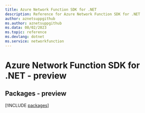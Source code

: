 ```yaml
---
title: Azure Network Function SDK for .NET
description: Reference for Azure Network Function SDK for .NET
author: aznetsuppgithub
ms.author: aznetsuppgithub
ms.data: 08/02/2023
ms.topic: reference
ms.devlang: dotnet
ms.service: networkfunction
---
```

# Azure Network Function SDK for .NET - preview
## Packages - preview
[!INCLUDE [packages](network-function-index.md)]